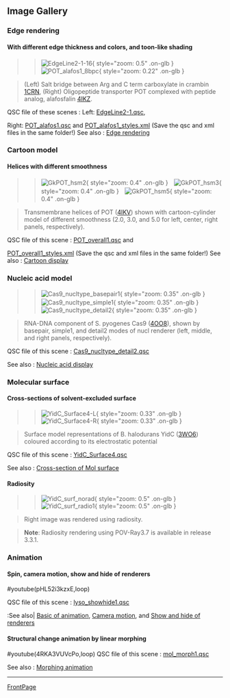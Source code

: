 ## Image Gallery

### Edge rendering

#### With different edge thickness and colors, and toon-like shading

>>![EdgeLine2-1-16](/assets/images/Gallery/EdgeLine2-1-16.png){ style="zoom: 0.5" .on-glb }&#12288;&#12288;&#12288;&#12288;&#12288;![POT_alafos1_8bpc](/assets/images/Gallery/POT_alafos1_8bpc.png){ style="zoom: 0.22" .on-glb }

>(Left) Salt bridge between Arg and C term carboxylate in crambin [1CRN](http://www.rcsb.org/pdb/explore.do?structureId=1CRN), (Right) Oligopeptide transporter POT complexed with peptide analog, alafosfalin [4IKZ](http://www.rcsb.org/pdb/explore.do?structureId=4IKZ).

QSC file of these scenes
:   Left: [EdgeLine2-1.qsc](http://downloads.sourceforge.net/project/cuemol/sample-files/2.2/EdgeLine2-1.qsc),<br />

Right: [POT_alafos1.qsc](http://downloads.sourceforge.net/project/cuemol/sample-files/2.2/POT_alafos1.qsc) and
[POT_alafos1_styles.xml](http://downloads.sourceforge.net/project/cuemol/sample-files/2.2/POT_alafos1_styles.xml)
(Save the qsc and xml files in the same folder!)
See also
:   [Edge rendering](http://translate.google.co.jp/translate?sl=ja&tl=en&u=http%3A%2F%2Fcuemol.sourceforge.jp%2Fja%2Findex%3Fcuemol2%2FEdgeLines)




### Cartoon model
#### Helices with different smoothness

>>![GkPOT_hsm2](/assets/images/Gallery/GkPOT_hsm2.png){ style="zoom: 0.4" .on-glb }&#12288;![GkPOT_hsm3](/assets/images/Gallery/GkPOT_hsm3.png){ style="zoom: 0.4" .on-glb }&#12288;![GkPOT_hsm5](/assets/images/Gallery/GkPOT_hsm5.png){ style="zoom: 0.4" .on-glb }

> Transmembrane helices of POT ([4IKV](http://www.rcsb.org/pdb/explore.do?structureId=4IKV)) shown with cartoon-cylinder model of different smoothness (2.0, 3.0, and 5.0 for left, center, right panels, respectively).

QSC file of this scene
:   [POT_overall1.qsc](http://downloads.sourceforge.net/project/cuemol/sample-files/2.2/POT_overall1.qsc) and

[POT_overall1_styles.xml](http://downloads.sourceforge.net/project/cuemol/sample-files/2.2/POT_overall1_styles.xml)
(Save the qsc and xml files in the same folder!)
See also
:   [Cartoon display](http://translate.google.co.jp/translate?sl=ja&tl=en&u=http%3A%2F%2Fcuemol.sourceforge.jp%2Fja%2Findex%3Fcuemol2%2FCartoonRenderer)


### Nucleic acid model

>>![Cas9_nucltype_basepair1](/assets/images/Gallery/Cas9_nucltype_basepair1.png){ style="zoom: 0.35" .on-glb }&#12288;
![Cas9_nucltype_simple1](/assets/images/Gallery/Cas9_nucltype_simple1.png){ style="zoom: 0.35" .on-glb }&#12288;
![Cas9_nucltype_detail2](/assets/images/Gallery/Cas9_nucltype_detail2.png){ style="zoom: 0.35" .on-glb }

> RNA-DNA component of S. pyogenes Cas9 ([4OO8](http://www.rcsb.org/pdb/explore.do?structureId=4OO8)), shown by basepair, simple1, and detail2 modes of nucl renderer (left, middle, and right panels, respectively).

QSC file of this scene
:   [Cas9_nucltype_detail2.qsc](http://downloads.sourceforge.net/project/cuemol/sample-files/2.2/Cas9_nucltype_detail2)

See also
:   [Nucleic acid display](http://translate.google.co.jp/translate?sl=ja&tl=en&u=http%3A%2F%2Fcuemol.sourceforge.jp%2Fja%2Findex%3Fcuemol2%2FNARenderer)





### Molecular surface
#### Cross-sections of solvent-excluded surface


>> ![YidC_Surface4-L](/assets/images/Gallery/YidC_Surface4-L.png){ style="zoom: 0.33" .on-glb }![YidC_Surface4-R](/assets/images/Gallery/YidC_Surface4-R.png){ style="zoom: 0.33" .on-glb }

> Surface model representations of B. halodurans YidC ([3WO6](http://www.rcsb.org/pdb/explore.do?structureId=3WO6)) coloured according to its electrostatic potential

QSC file of this scene
:   [YidC_Surface4.qsc](http://downloads.sourceforge.net/project/cuemol/sample-files/2.2/YidC_Surface4.qsc)

See also
:   [Cross-section of Mol surface](http://translate.google.co.jp/translate?sl=ja&tl=en&u=http%3A%2F%2Fcuemol.sourceforge.jp%2Fja%2Findex%3Fcuemol2%2FMolSurfCut)


#### Radiosity

>> ![YidC_surf_norad](/assets/images/Gallery/YidC_surf_norad.jpg){ style="zoom: 0.5" .on-glb }![YidC_surf_radio1](/assets/images/Gallery/YidC_surf_radio1.jpg){ style="zoom: 0.5" .on-glb }

> Right image was rendered using radiosity.

> **Note**: Radiosity rendering using POV-Ray3.7 is available in release 3.3.1.

### Animation
#### Spin, camera motion, show and hide of renderers
#youtube(pHL52i3kzxE,loop)

QSC file of this scene
:   [lyso_showhide1.qsc](http://downloads.sourceforge.net/project/cuemol/sample-files/2.1.0.241/lyso_showhide1.qsc)

:See also|
[Basic of animation](http://translate.google.co.jp/translate?sl=ja&tl=en&u=http%3A%2F%2Fcuemol.sourceforge.jp%2Fja%2Findex%3Fcuemol2%2FAnim_Basic),
[Camera motion](http://translate.google.co.jp/translate?sl=ja&tl=en&u=http%3A%2F%2Fcuemol.sourceforge.jp%2Fja%2Findex%3Fcuemol2%2FAnim_CameraMotion),
and [Show and hide of renderers](http://translate.google.co.jp/translate?sl=ja&tl=en&u=http%3A%2F%2Fcuemol.sourceforge.jp%2Fja%2Findex%3Fcuemol2%2FAnim_ShowHide)


#### Structural change animation by linear morphing
#youtube(4RKA3VUVcPo,loop)
QSC file of this scene
:   [mol_morph1.qsc](http://downloads.sourceforge.net/project/cuemol/sample-files/2.2/mol_morph1.qsc)

See also
:   [Morphing animation](http://translate.google.co.jp/translate?sl=ja&tl=en&u=http%3A%2F%2Fcuemol.sourceforge.jp%2Fja%2Findex%3Fcuemol2%2FAnim_MolMorph)



------
[FrontPage](/en/FrontPage)
